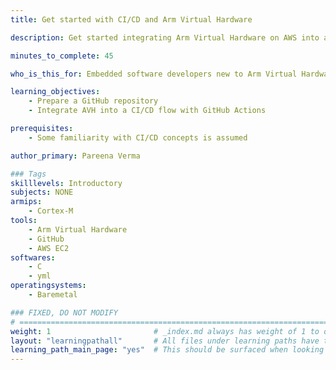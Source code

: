 ```yaml
---
title: Get started with CI/CD and Arm Virtual Hardware

description: Get started integrating Arm Virtual Hardware on AWS into a GitHub CI/CD development flow

minutes_to_complete: 45

who_is_this_for: Embedded software developers new to Arm Virtual Hardware to get familiar with main features.

learning_objectives: 
    - Prepare a GitHub repository
    - Integrate AVH into a CI/CD flow with GitHub Actions

prerequisites:
    - Some familiarity with CI/CD concepts is assumed

author_primary: Pareena Verma

### Tags
skilllevels: Introductory
subjects: NONE
armips:
    - Cortex-M
tools:
    - Arm Virtual Hardware
    - GitHub
    - AWS EC2
softwares:
    - C
    - yml
operatingsystems:
    - Baremetal

### FIXED, DO NOT MODIFY
# ================================================================================
weight: 1                       # _index.md always has weight of 1 to order correctly
layout: "learningpathall"       # All files under learning paths have this same wrapper
learning_path_main_page: "yes"  # This should be surfaced when looking for related content. Only set for _index.md of learning path content.
---
```

